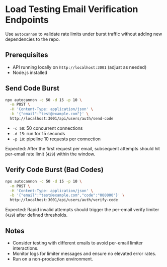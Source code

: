 # Load Testing Email Verification Endpoints

Use `autocannon` to validate rate limits under burst traffic without adding new dependencies to the repo.

## Prerequisites

- API running locally on `http://localhost:3001` (adjust as needed)
- Node.js installed

## Send Code Burst

```bash
npx autocannon -c 50 -d 15 -p 10 \
  -m POST \
  -H 'Content-Type: application/json' \
  -b '{"email":"test@example.com"}' \
  http://localhost:3001/api/users/auth/send-code
```

- `-c 50`: 50 concurrent connections
- `-d 15`: run for 15 seconds
- `-p 10`: pipeline 10 requests per connection

Expected: After the first request per email, subsequent attempts should hit per-email rate limit (`429`) within the window.

## Verify Code Burst (Bad Codes)

```bash
npx autocannon -c 50 -d 15 -p 10 \
  -m POST \
  -H 'Content-Type: application/json' \
  -b '{"email":"test@example.com","code":"000000"}' \
  http://localhost:3001/api/users/auth/verify-code
```

Expected: Rapid invalid attempts should trigger the per-email verify limiter (`429`) after defined thresholds.

## Notes

- Consider testing with different emails to avoid per-email limiter interactions.
- Monitor logs for limiter messages and ensure no elevated error rates.
- Run on a non-production environment.
